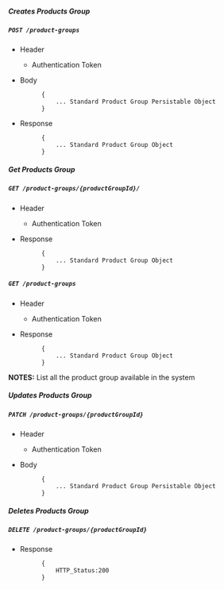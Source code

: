 ##### Creates Products Group

##### `POST /product-groups`
+ Header
	- Authentication Token


+ Body

            {
                ... Standard Product Group Persistable Object
            }
            
+ Response

            {
                ... Standard Product Group Object
            }
    

##### Get Products Group           
            
##### `GET /product-groups/{productGroupId}/`
+ Header
	- Authentication Token

+ Response

            {
                ... Standard Product Group Object
            }
            
##### `GET /product-groups`
+ Header
	- Authentication Token

+ Response

            {
                ... Standard Product Group Object
            }
            
**NOTES:** List all the product group available in the system

##### Updates Products Group  
       
##### `PATCH /product-groups/{productGroupId}`
+ Header
	- Authentication Token

+ Body

            {
                ... Standard Product Group Persistable Object
            }
            
            
##### Deletes Products Group
       
##### `DELETE /product-groups/{productGroupId}`
+ Response

			{
				HTTP_Status:200
			}

